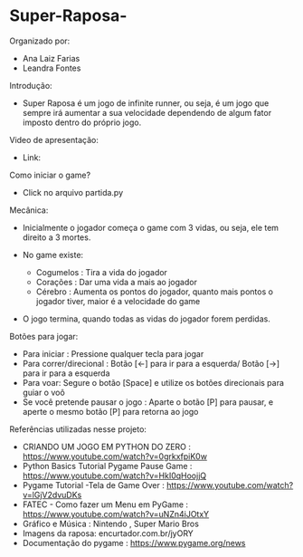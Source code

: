 # Super-Raposa-

Organizado por:  
- Ana Laiz Farias
- Leandra Fontes 


Introdução: 

- Super Raposa é um jogo de infinite runner, ou seja, é um jogo que sempre irá aumentar a sua velocidade dependendo de algum fator imposto dentro do próprio jogo. 

Video de apresentação: 

- Link: 

Como iniciar o game? 

-  Click no arquivo partida.py

Mecânica: 
- Inicialmente o jogador começa o game com 3 vidas, ou seja, ele tem direito a 3 mortes. 
- No game existe: 
  * Cogumelos : Tira a vida do jogador 
  * Corações : Dar uma vida a mais ao jogador
  * Cérebro : Aumenta os pontos do jogador, quanto mais pontos o jogador tiver, maior é a velocidade do game

- O jogo termina, quando todas as vidas do jogador forem perdidas. 

Botões para jogar: 

- Para iniciar : Pressione qualquer tecla para jogar 
- Para correr/direcional : Botão [<-] para ir para a esquerda/ Botão [->] para ir para a esquerda
- Para voar: Segure o botão [Space] e utilize os botões direcionais para guiar o voô
- Se você pretende pausar o jogo : Aparte o botão [P] para pausar, e aperte o mesmo botão [P] para retorna ao jogo 


Referências utilizadas nesse projeto: 

- CRIANDO UM JOGO EM PYTHON DO ZERO : https://www.youtube.com/watch?v=0grkxfpiK0w
- Python Basics Tutorial Pygame Pause Game : https://www.youtube.com/watch?v=HkI0qHoojjQ
- Pygame Tutorial -Tela de Game Over : https://www.youtube.com/watch?v=lGjV2dvuDKs
- FATEC - Como fazer um Menu em PyGame : https://www.youtube.com/watch?v=uNZn4iJOtxY
- Gráfico e Música : Nintendo , Super Mario Bros
- Imagens da raposa: encurtador.com.br/jyORY 
- Documentação do pygame : https://www.pygame.org/news 
